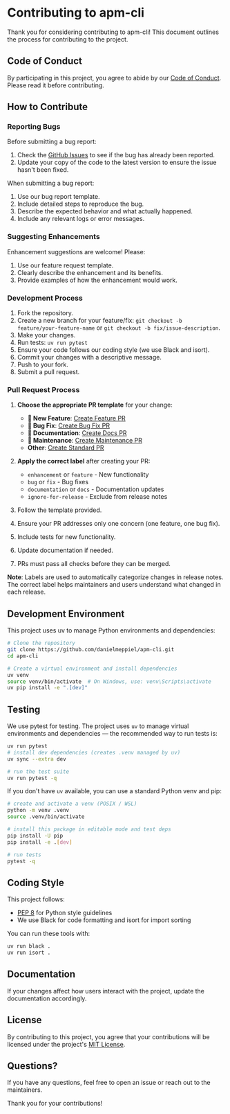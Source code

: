# Contributing to apm-cli

Thank you for considering contributing to apm-cli! This document outlines the process for contributing to the project.

## Code of Conduct

By participating in this project, you agree to abide by our [Code of Conduct](CODE_OF_CONDUCT.md). Please read it before contributing.

## How to Contribute

### Reporting Bugs

Before submitting a bug report:

1. Check the [GitHub Issues](https://github.com/username/apm-cli/issues) to see if the bug has already been reported.
2. Update your copy of the code to the latest version to ensure the issue hasn't been fixed.

When submitting a bug report:

1. Use our bug report template.
2. Include detailed steps to reproduce the bug.
3. Describe the expected behavior and what actually happened.
4. Include any relevant logs or error messages.

### Suggesting Enhancements

Enhancement suggestions are welcome! Please:

1. Use our feature request template.
2. Clearly describe the enhancement and its benefits.
3. Provide examples of how the enhancement would work.

### Development Process

1. Fork the repository.
2. Create a new branch for your feature/fix: `git checkout -b feature/your-feature-name` or `git checkout -b fix/issue-description`.
3. Make your changes.
4. Run tests: `uv run pytest`
5. Ensure your code follows our coding style (we use Black and isort).
6. Commit your changes with a descriptive message.
7. Push to your fork.
8. Submit a pull request.

### Pull Request Process

1. **Choose the appropriate PR template** for your change:
   - **🚀 New Feature**: [Create Feature PR](https://github.com/danielmeppiel/apm/compare/main...HEAD?template=feature.md)
   - **🐛 Bug Fix**: [Create Bug Fix PR](https://github.com/danielmeppiel/apm/compare/main...HEAD?template=bugfix.md)  
   - **📖 Documentation**: [Create Docs PR](https://github.com/danielmeppiel/apm/compare/main...HEAD?template=documentation.md)
   - **🔧 Maintenance**: [Create Maintenance PR](https://github.com/danielmeppiel/apm/compare/main...HEAD?template=maintenance.md)
   - **Other**: [Create Standard PR](https://github.com/danielmeppiel/apm/compare/main...HEAD)

2. **Apply the correct label** after creating your PR:
   - `enhancement` or `feature` - New functionality
   - `bug` or `fix` - Bug fixes
   - `documentation` or `docs` - Documentation updates
   - `ignore-for-release` - Exclude from release notes

3. Follow the template provided.
4. Ensure your PR addresses only one concern (one feature, one bug fix).
5. Include tests for new functionality.
6. Update documentation if needed.
7. PRs must pass all checks before they can be merged.

**Note**: Labels are used to automatically categorize changes in release notes. The correct label helps maintainers and users understand what changed in each release.

## Development Environment

This project uses uv to manage Python environments and dependencies:

```bash
# Clone the repository
git clone https://github.com/danielmeppiel/apm-cli.git
cd apm-cli

# Create a virtual environment and install dependencies
uv venv
source venv/bin/activate  # On Windows, use: venv\Scripts\activate
uv pip install -e ".[dev]"
```

## Testing

We use pytest for testing. The project uses `uv` to manage virtual environments and dependencies — the recommended way to run tests is:

```bash
uv run pytest
# install dev dependencies (creates .venv managed by uv)
uv sync --extra dev

# run the test suite
uv run pytest -q
```

If you don't have `uv` available, you can use a standard Python venv and pip:

```bash
# create and activate a venv (POSIX / WSL)
python -m venv .venv
source .venv/bin/activate

# install this package in editable mode and test deps
pip install -U pip
pip install -e .[dev]

# run tests
pytest -q
```

## Coding Style

This project follows:
- [PEP 8](https://pep8.org/) for Python style guidelines
- We use Black for code formatting and isort for import sorting

You can run these tools with:

```bash
uv run black .
uv run isort .
```

## Documentation

If your changes affect how users interact with the project, update the documentation accordingly.

## License

By contributing to this project, you agree that your contributions will be licensed under the project's [MIT License](LICENSE).

## Questions?

If you have any questions, feel free to open an issue or reach out to the maintainers.

Thank you for your contributions!